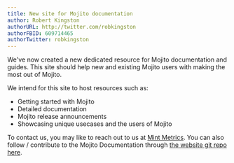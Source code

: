 ```yaml
---
title: New site for Mojito documentation
author: Robert Kingston
authorURL: http://twitter.com/robkingston
authorFBID: 609714465
authorTwitter: robkingston
---
```


We've now created a new dedicated resource for Mojito documentation and guides. This site should help new and existing Mojito users with making the most out of Mojito.

We intend for this site to host resources such as:

 - Getting started with Mojito
 - Detailed documentation
 - Mojito release announcements
 - Showcasing unique usecases and the users of Mojito

To contact us, you may like to reach out to us at [Mint Metrics](https://mintmetrics.io/contact/). You can also follow / contribute to the Mojito Documentation through [the website git repo here](https://github.com/mint-metrics/mojito-website).
